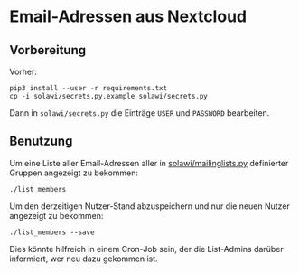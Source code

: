 # Email-Adressen aus Nextcloud

## Vorbereitung

Vorher:

```cli
pip3 install --user -r requirements.txt
cp -i solawi/secrets.py.example solawi/secrets.py
```

Dann in `solawi/secrets.py` die Einträge `USER` und `PASSWORD` bearbeiten.

## Benutzung

Um eine Liste aller Email-Adressen aller in [solawi/mailinglists.py](solawi/mailinglists.py) definierter Gruppen angezeigt zu bekommen:

```cli
./list_members
```

Um den derzeitigen Nutzer-Stand abzuspeichern und nur die neuen Nutzer angezeigt zu bekommen:

```cli
./list_members --save
```

Dies könnte hilfreich in einem Cron-Job sein, der die List-Admins darüber informiert, wer neu dazu gekommen ist.

